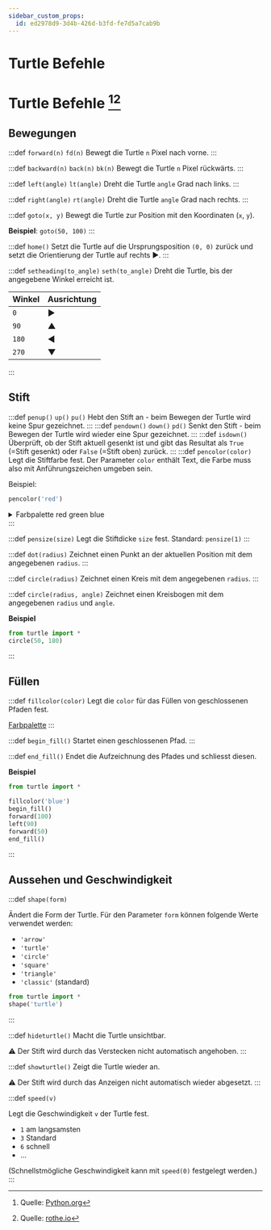 ```yaml
---
sidebar_custom_props:
  id: ed2978d9-3d4b-426d-b3fd-fe7d5a7cab9b
---
```


# Turtle Befehle
# Turtle Befehle [^1][^2]

## Bewegungen

:::def `forward(n)` `fd(n)`
Bewegt die Turtle `n` Pixel nach vorne.
:::

:::def `backward(n)` `back(n)` `bk(n)`
Bewegt die Turtle `n` Pixel rückwärts.
:::

:::def `left(angle)` `lt(angle)`
Dreht die Turtle `angle` Grad nach links.
:::

:::def `right(angle)` `rt(angle)`
Dreht die Turtle `angle` Grad nach rechts.
:::

:::def `goto(x, y)`
Bewegt die Turtle zur Position mit den Koordinaten (`x`, `y`).

**Beispiel**: `goto(50, 100)`
:::

:::def `home()`
Setzt die Turtle auf die Ursprungsposition `(0, 0)` zurück und setzt die Orientierung der Turtle auf rechts ▶️.
:::

:::def `setheading(to_angle)` `seth(to_angle)`
Dreht die Turtle, bis der angegebene Winkel erreicht ist.

<div className="small-table">

| Winkel | Ausrichtung |
| :----- | :---------- |
| `0`    | ▶️           |
| `90`   | ▲           |
| `180`  | ◀️           |
| `270`  | ▼           |

</div>
:::

## Stift

:::def `penup()` `up()` `pu()`
Hebt den Stift an - beim Bewegen der Turtle wird keine Spur gezeichnet.
:::
:::def `pendown()` `down()` `pd()`
Senkt den Stift - beim Bewegen der Turtle wird wieder eine Spur gezeichnet.
:::
:::def `isdown()`
Überprüft, ob der Stift aktuell gesenkt ist und gibt das Resultat als `True` (=Stift gesenkt) oder `False` (=Stift oben) zurück.
:::
:::def `pencolor(color)`
Legt die Stiftfarbe fest. Der Parameter `color` enthält Text, die Farbe muss also mit Anführungszeichen umgeben sein.

Beispiel:

```py
pencolor('red') 
```

<details><summary>Farbpalette <span className="color-badge red">red</span> <span className="color-badge green">green</span> <span className="color-badge blue">blue</span></summary>
<div className="small-table no-table-header">

|             |                                                                                 |
| :---------- | :------------------------------------------------------------------------------ |
| `yellow`    | <div style={{width: '8em', height: '1em', backgroundColor: 'yellow'}}></div>    |
| `gold`      | <div style={{width: '8em', height: '1em', backgroundColor: 'gold'}}></div>      |
| `orange`    | <div style={{width: '8em', height: '1em', backgroundColor: 'orange'}}></div>    |
| `red`       | <div style={{width: '8em', height: '1em', backgroundColor: 'red'}}></div>       |
| `maroon`    | <div style={{width: '8em', height: '1em', backgroundColor: 'maroon'}}></div>    |
| `violet`    | <div style={{width: '8em', height: '1em', backgroundColor: 'violet'}}></div>    |
| `magenta`   | <div style={{width: '8em', height: '1em', backgroundColor: 'magenta'}}></div>   |
| `purple`    | <div style={{width: '8em', height: '1em', backgroundColor: 'purple'}}></div>    |
| `navy`      | <div style={{width: '8em', height: '1em', backgroundColor: 'navy'}}></div>      |
| `blue`      | <div style={{width: '8em', height: '1em', backgroundColor: 'blue'}}></div>      |
| `skyblue`   | <div style={{width: '8em', height: '1em', backgroundColor: 'skyblue'}}></div>   |
| `cyan`      | <div style={{width: '8em', height: '1em', backgroundColor: 'cyan'}}></div>      |
| `turquoise` | <div style={{width: '8em', height: '1em', backgroundColor: 'turquoise'}}></div> |
| `lawngreen` | <div style={{width: '8em', height: '1em', backgroundColor: 'lawngreen'}}></div> |
| `green`     | <div style={{width: '8em', height: '1em', backgroundColor: 'green'}}></div>     |
| `darkgreen` | <div style={{width: '8em', height: '1em', backgroundColor: 'darkgreen'}}></div> |
| `chocolate` | <div style={{width: '8em', height: '1em', backgroundColor: 'chocolate'}}></div> |
| `brown`     | <div style={{width: '8em', height: '1em', backgroundColor: 'brown'}}></div>     |
| `black`     | <div style={{width: '8em', height: '1em', backgroundColor: 'black'}}></div>     |
| `gray`      | <div style={{width: '8em', height: '1em', backgroundColor: 'gray'}}></div>      |
| `white`     | <div style={{width: '8em', height: '1em', backgroundColor: 'white'}}></div>     |

</div>
</details>
:::

:::def `pensize(size)`
Legt die Stiftdicke `size` fest. Standard: `pensize(1)`
:::

:::def `dot(radius)`
Zeichnet einen Punkt an der aktuellen Position mit dem angegebenen `radius`.
:::

:::def `circle(radius)`
Zeichnet einen Kreis mit dem angegebenen `radius`.
:::

:::def `circle(radius, angle)`
Zeichnet einen Kreisbogen mit dem angegebenen `radius` und `angle`.

**Beispiel**

```py live_py slim
from turtle import *
circle(50, 180) 
```

:::

## Füllen

:::def `fillcolor(color)`
Legt die `color` für das Füllen von geschlossenen Pfaden fest.

[Farbpalette](#stift)
:::

:::def `begin_fill()`
Startet einen geschlossenen Pfad.
:::

:::def `end_fill()`
Endet die Aufzeichnung des Pfades und schliesst diesen.

**Beispiel**

```py live_py slim
from turtle import *

fillcolor('blue')
begin_fill()
forward(100)
left(90)
forward(50)
end_fill() 
```

:::

## Aussehen und Geschwindigkeit

:::def `shape(form)`

Ändert die Form der Turtle. Für den Parameter `form` können folgende Werte verwendet werden:

- `'arrow'`
- `'turtle'`
- `'circle'`
- `'square'`
- `'triangle'`
- `'classic'` (standard)

```py live_py slim
from turtle import *
shape('turtle') 
```

:::

:::def `hideturtle()`
Macht die Turtle unsichtbar.

⚠️ Der Stift wird durch das Verstecken nicht automatisch angehoben.
:::

:::def `showturtle()`
Zeigt die Turtle wieder an.

⚠️ Der Stift wird durch das Anzeigen nicht automatisch wieder abgesetzt.
:::

:::def `speed(v)`

Legt die Geschwindigkeit `v` der Turtle fest.

- `1` am langsamsten
- `3` Standard
- `6` schnell
- ...

(Schnellstmögliche Geschwindigkeit kann mit `speed(0)` festgelegt werden.)
:::

[^1]: Quelle: [Python.org](https://docs.python.org/3/library/turtle.html)
[^2]: Quelle: [rothe.io](https://rothe.io/?b=prog1&p=102461)
